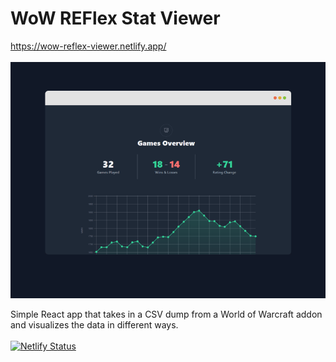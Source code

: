 # WoW REFlex Stat Viewer
https://wow-reflex-viewer.netlify.app/<br><br>
![Site Preview](src/images/site-preview.png)

Simple React app that takes in a CSV dump from a World of Warcraft addon and visualizes the data in different ways.<br>
<br>
[![Netlify Status](https://api.netlify.com/api/v1/badges/da69f563-58c5-40c9-b043-1949f5a0a21e/deploy-status)](https://app.netlify.com/sites/upbeat-knuth-d25faa/deploys)
